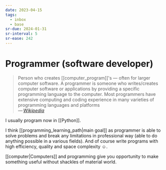 ```yaml
---
date: 2023-04-15
tags:
  - inbox
  - base
sr-due: 2024-01-31
sr-interval: 5
sr-ease: 242
---
```

# Programmer (software developer)

> Person who creates [[computer_program]]'s — often for larger computer
> software. A programmer is someone who writes/creates computer software or
> applications by providing a specific programming language to the computer.
> Most programmers have extensive computing and coding experience in many
> varieties of programming languages and platforms\
> — <cite>[Wikipedia](https://en.wikipedia.org/wiki/Programmer)</cite>

I usually program now in [[Python]].

I think [[programming_learning_path|main goal]] as
programmer is able to solve problems and break any limitations in professional
way (able to do anything possible in a various fields). And of course write
programs with high efficiency, quality and space complexity ☺.

[[computer|Computers]] and programming give you opportunity to make something
useful without shackles of material world.

